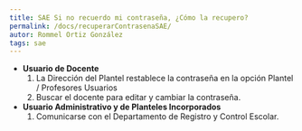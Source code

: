 ```yaml
---
title: SAE Si no recuerdo mi contraseña, ¿Cómo la recupero?
permalink: /docs/recuperarContrasenaSAE/
autor: Rommel Ortiz González
tags: sae
---
```


- **Usuario de Docente**
    1. La Dirección del Plantel restablece la contraseña en la opción Plantel / Profesores Usuarios
    1. Buscar el docente para editar y cambiar la contraseña.
- **Usuario Administrativo y de Planteles Incorporados**
    1. Comunicarse con el Departamento de Registro y Control Escolar.